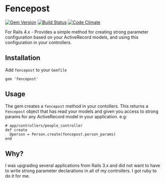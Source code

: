 # Fencepost
[![Gem Version](https://badge.fury.io/rb/fencepost.png)](http://badge.fury.io/rb/fencepost)
[![Build Status](https://travis-ci.org/scotthelm/fencepost.png)](https://travis-ci.org/scotthelm/fencepost)
[![Code Climate](https://codeclimate.com/github/scotthelm/fencepost.png)](https://codeclimate.com/github/scotthelm/fencepost)

For Rails 4.x - Provides a simple method for creating strong parameter
configuration based on your ActiveRecord models, and using this configuration
in your controllers.

## Installation

Add `fencepost` to your `Gemfile`

    gem 'fencepost'

## Usage

The gem creates a `fencepost` method in your contollers. This returns a
`Fencepost` object that has read your models and given you access to strong
params for any ActiveRecord model in your application. e.g:

    # app/controllers/people_controller
    def create
      @person = Person.create(fencepost.person_params)
    end

## Why?

I was upgrading several applications from Rails 3.x and did not want to have to
write strong parameter declarations in all of my controllers. I got ruby to do
it for me.
